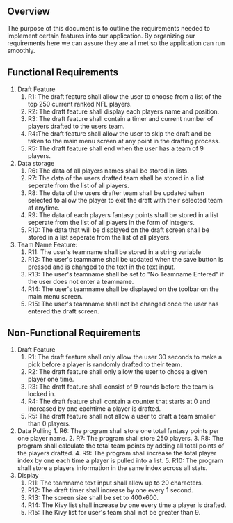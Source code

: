 
## Overview
The purpose of this document is to outline the requirements needed to implement certain features into our application. By organizing our requirements here we can assure they are all met so the application can run smoothly.

## Functional Requirements

1. Draft Feature
  	1. R1: The draft feature shall allow the user to choose from a list of the top 250 current ranked NFL players.
  	2. R2: The draft feature shall display each players name and position.
  	3. R3: The draft feature shall contain a timer and current number of players drafted to the users team.
  	4. R4:The draft feature shall allow the user to skip the draft and be taken to the main menu screen at any point in the drafting process.
  	5. R5: The draft feature shall end when the user has a team of 9 players.
2. Data storage
  	1. R6: The data of all players names shall be stored in lists.
  	2. R7: The data of the users drafted team shall be stored in a list seperate from the list of all players.
  	3. R8: The data of the users drafter team shall be updated when selected to allow the player to exit the draft with their selected team at anytime.
  	4. R9: The data of each players fantasy points shall be stored in a list seperate from the list of all players in the form of integers.
  	5. R10: The data that will be displayed on the draft screen shall be stored in a list seperate from the list of all players.
3. Team Name Feature:
  	1. R11: The user's teamname shall be stored in a string variable
  	2. R12: The user's teamname shall be updated when the save button is pressed and is changed to the text in the text input.
  	3. R13: The user's teamname shall be set to "No Teamname Entered" if the user does not enter a teamname.
  	4. R14: The user's teamname shall be displayed on the toolbar on the main menu screen.
  	5. R15: The user's teamname shall not be changed once the user has entered the draft screen.
	
## Non-Functional Requirements

1. Draft Feature
  	1. R1: The draft feature shall only allow the user 30 seconds to make a pick before a player is randomly drafted to their team.
  	2. R2: The draft feature shall only allow the user to chose a given player one time.
  	3. R3: The draft feature shall consist of 9 rounds before the team is locked in.
  	4. R4: The draft feature shall contain a counter that starts at 0 and increased by one eachtime a player is drafted.
  	5. R5: The draft feature shall not allow a user to draft a team smaller than 0 players.
2. Data Pulling
    	1. R6: The program shall store one total fantasy points per one player name.
    	2. R7: The program shall store 250 players.
    	3. R8: The program shall calculate the total team points by adding all total points of the players drafted.
    	4. R9: The program shall increase the total player index by one each time a player is pulled into a list.
    	5. R10: The program shall store a players information in the same index across all stats.
3. Display
  	1. R11: The teamname text input shall allow up to 20 characters.
  	2. R12: The draft timer shall increase by one every 1 second.
  	3. R13: The screen size shall be set to 400x600.
  	4. R14: The Kivy list shall increase by one every time a player is drafted.
  	5. R15: The Kivy list for user's team shall not be greater than 9.  
